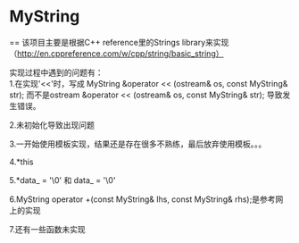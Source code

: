 # MyString
==
该项目主要是根据C++ reference里的Strings library来实现（http://en.cppreference.com/w/cpp/string/basic_string）

实现过程中遇到的问题有：<br>
1.在实现'<<'时，写成 MyString &operator << (ostream& os, const MyString& str);
  而不是ostream &operator << (ostream& os, const MyString& str);
  导致发生错误。
 
 2.未初始化导致出现问题
 
 3.一开始使用模板实现，结果还是存在很多不熟练，最后放弃使用模板。。。
 
 4.*this
 
 5.*data_ = '\0' 和 data_ = '\0'
 
 6.MyString operator +(const MyString& lhs, const MyString& rhs);是参考网上的实现
 
 7.还有一些函数未实现

